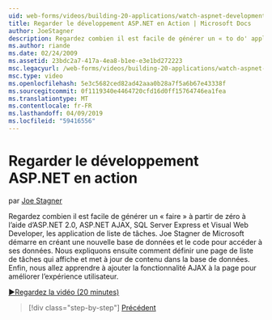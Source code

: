 ```yaml
---
uid: web-forms/videos/building-20-applications/watch-aspnet-development-in-action
title: Regarder le développement ASP.NET en Action | Microsoft Docs
author: JoeStagner
description: Regardez combien il est facile de générer un « to do' application de liste à partir de zéro à l’aide d’ASP.NET 2.0, ASP.NET AJAX, SQL Server Express et Visual Web Developer de tâches. Mic...
ms.author: riande
ms.date: 02/24/2009
ms.assetid: 23bdc2a7-417a-4ea8-b1ee-e3e1bd272223
msc.legacyurl: /web-forms/videos/building-20-applications/watch-aspnet-development-in-action
msc.type: video
ms.openlocfilehash: 5e3c5682ced82ad42aaa0b28a7f5a6b67e43338f
ms.sourcegitcommit: 0f1119340e4464720cfd16d0ff15764746ea1fea
ms.translationtype: MT
ms.contentlocale: fr-FR
ms.lasthandoff: 04/09/2019
ms.locfileid: "59416556"
---
```

# <a name="watch-aspnet-development-in-action"></a>Regarder le développement ASP.NET en action

par [Joe Stagner](https://github.com/JoeStagner)

Regardez combien il est facile de générer un « faire » à partir de zéro à l’aide d’ASP.NET 2.0, ASP.NET AJAX, SQL Server Express et Visual Web Developer, les application de liste de tâches. Joe Stagner de Microsoft démarre en créant une nouvelle base de données et le code pour accéder à ses données. Nous expliquons ensuite comment définir une page de liste de tâches qui affiche et met à jour de contenu dans la base de données. Enfin, nous allez apprendre à ajouter la fonctionnalité AJAX à la page pour améliorer l’expérience utilisateur.

[&#9654;Regardez la vidéo (20 minutes)](https://channel9.msdn.com/Blogs/ASP-NET-Site-Videos/watch-aspnet-development-in-action)

> [!div class="step-by-step"]
> [Précédent](lesson-8-working-with-the-gridview-and-formview.md)
